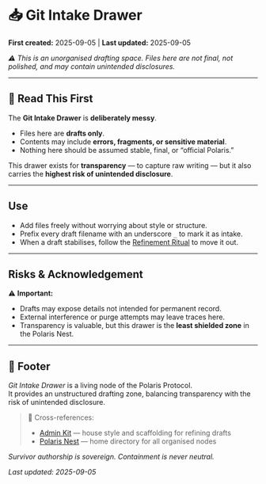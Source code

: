 # 📥 Git Intake Drawer  

**First created:** 2025-09-05 | **Last updated:** 2025-09-05

*⚠️ This is an unorganised drafting space. Files here are not final, not polished, and may contain unintended disclosures.*  

---

## 🚨 Read This First  
The **Git Intake Drawer** is **deliberately messy**.  
- Files here are **drafts only**.  
- Contents may include **errors, fragments, or sensitive material**.  
- Nothing here should be assumed stable, final, or “official Polaris.”  

This drawer exists for **transparency** — to capture raw writing — but it also carries the **highest risk of unintended disclosure**.  

---

## Use  
- Add files freely without worrying about style or structure.  
- Prefix every draft filename with an underscore `_` to mark it as intake.  
- When a draft stabilises, follow the [Refinement Ritual](./_refinement_ritual.md) to move it out.  

---

## Risks & Acknowledgement  
⚠️ **Important:**  
- Drafts may expose details not intended for permanent record.  
- External interference or purge attempts may leave traces here.  
- Transparency is valuable, but this drawer is the **least shielded zone** in the Polaris Nest.  

---

## 🏮 Footer  

*Git Intake Drawer* is a living node of the Polaris Protocol.  
It provides an unstructured drafting zone, balancing transparency with the risk of unintended disclosure.  

> 📡 Cross-references:  
> - [Admin Kit](../admin_kit/) — house style and scaffolding for refining drafts  
> - [Polaris Nest](../) — home directory for all organised nodes  

*Survivor authorship is sovereign. Containment is never neutral.*  

_Last updated: 2025-09-05_
